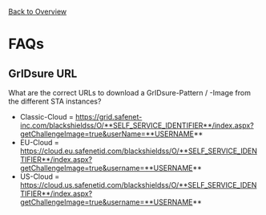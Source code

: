 [Back to Overview](README.md)
# FAQs

## GrIDsure URL
What are the correct URLs to download a GrIDsure-Pattern / -Image from the different STA instances?
* Classic-Cloud = https://grid.safenet-inc.com/blackshieldss/O/**SELF_SERVICE_IDENTIFIER**/index.aspx?getChallengeImage=true&userName=**USERNAME**
* EU-Cloud = https://cloud.eu.safenetid.com/blackshieldss/O/**SELF_SERVICE_IDENTIFIER**/index.aspx?getChallengeImage=true&username=**USERNAME**
* US-Cloud = https://cloud.us.safenetid.com/blackshieldss/O/**SELF_SERVICE_IDENTIFIER**/index.aspx?getChallengeImage=true&username=**USERNAME**